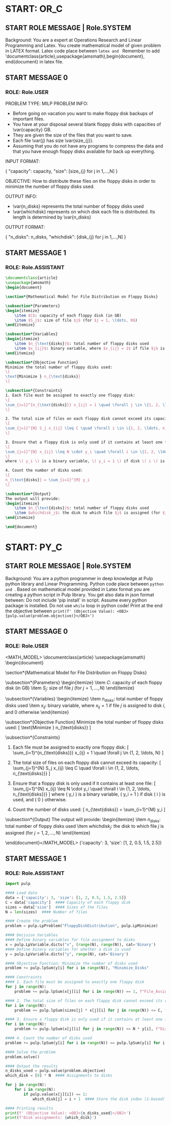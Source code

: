 # START: OR_C 
## START ROLE MESSAGE | Role.SYSTEM 
Background: You are a expert at Operations Research and Linear Programming and Latex. You create mathematical model of given problem in LATEX format. Latex code place between ```latex and ``` Remember to add 'documentclass{article},usepackage{amsmath},begin{document}, end{document} in latex file. 
## START MESSAGE 0 
### ROLE: Role.USER
<DESCRIPTION>
PROBLEM TYPE: MILP
PROBLEM INFO:

- Before going on vacation you want to make floppy disk backups of important files. 
- You have at your disposal several blank floppy disks with capacities of \var{capacity} GB. 
- They are given the size of the files that you want to save.
- Each file \var{j} has size \var{size_{j}}.
- Assuming that you do not have any programs to compress the data and that you have enough floppy disks available for back up everything.

INPUT FORMAT:

{
	"capacity": capacity,
	"size": [size_{j} for j in 1,...,N]
}

OBJECTIVE: How to distribute these files on the floppy disks in order to minimize the number of floppy disks used.

OUTPUT INFO:

- \var{n_disks} represents the total number of floppy disks used
- \var{whichdisk} represents on which disk each file is distributed. Its length is determined by \var{n_disks}

OUTPUT FORMAT:

{
	"n_disks": n_disks,
	"whichdisk": [disk_{j} for j in 1,...,N]
}
</DESCRIPTION>


## START MESSAGE 1 
### ROLE: Role.ASSISTANT
```latex
\documentclass{article}
\usepackage{amsmath}
\begin{document}

\section*{Mathematical Model for File Distribution on Floppy Disks}

\subsection*{Parameters}
\begin{itemize}
    \item $C$: capacity of each floppy disk (in GB)
    \item $S_j$: size of file $j$ (for $j = 1, \ldots, N$)
\end{itemize}

\subsection*{Variables}
\begin{itemize}
    \item $n_{\text{disks}}$: total number of floppy disks used
    \item $x_{ij}$: binary variable, where $x_{ij} = 1$ if file $j$ is assigned to disk $i$, and $0$ otherwise
\end{itemize}

\subsection*{Objective Function}
Minimize the total number of floppy disks used:
\[
\text{Minimize } n_{\text{disks}}
\]

\subsection*{Constraints}
1. Each file must be assigned to exactly one floppy disk:
\[
\sum_{i=1}^{n_{\text{disks}}} x_{ij} = 1 \quad \forall j \in \{1, 2, \ldots, N\}
\]

2. The total size of files on each floppy disk cannot exceed its capacity:
\[
\sum_{j=1}^{N} S_j x_{ij} \leq C \quad \forall i \in \{1, 2, \ldots, n_{\text{disks}}\}
\]

3. Ensure that a floppy disk is only used if it contains at least one file:
\[
\sum_{j=1}^{N} x_{ij} \leq N \cdot y_i \quad \forall i \in \{1, 2, \ldots, n_{\text{disks}}\}
\]
where \( y_i \) is a binary variable, \( y_i = 1 \) if disk \( i \) is used, and \( 0 \) otherwise.

4. Count the number of disks used:
\[
n_{\text{disks}} = \sum_{i=1}^{M} y_i
\]

\subsection*{Output}
The output will provide:
\begin{itemize}
    \item $n_{\text{disks}}$: total number of floppy disks used
    \item $whichdisk_j$: the disk to which file $j$ is assigned (for $j = 1, 2, \ldots, N$)
\end{itemize}

\end{document}
```

# START: PY_C 
## START ROLE MESSAGE | Role.SYSTEM 
Background: You are a python programmer in deep knowledge at Pulp python library and Linear Programming. Python code place between ```python and ```. Based on mathematical model provided in Latex format you are creating a python script in Pulp library. You get also data in json format between: <DATA></DATA> Do not include 'pip install' in script. Assume every python package is installed. Do not use `while` loop in python code! Print at the end the objective between <OBJ></OBJ> `print(f' (Objective Value): <OBJ>{pulp.value(problem.objective)}</OBJ>')` 
## START MESSAGE 0 
### ROLE: Role.USER
<MATH_MODEL>
\documentclass{article}
\usepackage{amsmath}
\begin{document}

\section*{Mathematical Model for File Distribution on Floppy Disks}

\subsection*{Parameters}
\begin{itemize}
    \item $C$: capacity of each floppy disk (in GB)
    \item $S_j$: size of file $j$ (for $j = 1, \ldots, N$)
\end{itemize}

\subsection*{Variables}
\begin{itemize}
    \item $n_{\text{disks}}$: total number of floppy disks used
    \item $x_{ij}$: binary variable, where $x_{ij} = 1$ if file $j$ is assigned to disk $i$, and $0$ otherwise
\end{itemize}

\subsection*{Objective Function}
Minimize the total number of floppy disks used:
\[
\text{Minimize } n_{\text{disks}}
\]

\subsection*{Constraints}
1. Each file must be assigned to exactly one floppy disk:
\[
\sum_{i=1}^{n_{\text{disks}}} x_{ij} = 1 \quad \forall j \in \{1, 2, \ldots, N\}
\]

2. The total size of files on each floppy disk cannot exceed its capacity:
\[
\sum_{j=1}^{N} S_j x_{ij} \leq C \quad \forall i \in \{1, 2, \ldots, n_{\text{disks}}\}
\]

3. Ensure that a floppy disk is only used if it contains at least one file:
\[
\sum_{j=1}^{N} x_{ij} \leq N \cdot y_i \quad \forall i \in \{1, 2, \ldots, n_{\text{disks}}\}
\]
where \( y_i \) is a binary variable, \( y_i = 1 \) if disk \( i \) is used, and \( 0 \) otherwise.

4. Count the number of disks used:
\[
n_{\text{disks}} = \sum_{i=1}^{M} y_i
\]

\subsection*{Output}
The output will provide:
\begin{itemize}
    \item $n_{\text{disks}}$: total number of floppy disks used
    \item $whichdisk_j$: the disk to which file $j$ is assigned (for $j = 1, 2, \ldots, N$)
\end{itemize}

\end{document}</MATH_MODEL>
<DATA>
{'capacity': 3, 'size': [1, 2, 0.5, 1.5, 2.5]}</DATA>


## START MESSAGE 1 
### ROLE: Role.ASSISTANT
```python
import pulp

#### Load data
data = {'capacity': 3, 'size': [1, 2, 0.5, 1.5, 2.5]}
C = data['capacity']  #### Capacity of each floppy disk
sizes = data['size']  #### Sizes of the files
N = len(sizes)  #### Number of files

#### Create the problem
problem = pulp.LpProblem("FloppyDiskDistribution", pulp.LpMinimize)

#### Decision Variables
#### Define binary variables for file assignment to disks
x = pulp.LpVariable.dicts("x", (range(N), range(N)), cat='Binary')
#### Define binary variables for whether a disk is used
y = pulp.LpVariable.dicts("y", range(N), cat='Binary')

#### Objective Function: Minimize the number of disks used
problem += pulp.lpSum(y[i] for i in range(N)), "Minimize_Disks"

#### Constraints
#### 1. Each file must be assigned to exactly one floppy disk
for j in range(N):
    problem += pulp.lpSum(x[j][i] for i in range(N)) == 1, f"File_Assignment_{j}"

#### 2. The total size of files on each floppy disk cannot exceed its capacity
for i in range(N):
    problem += pulp.lpSum(sizes[j] * x[j][i] for j in range(N)) <= C, f"Disk_Capacity_{i}"

#### 3. Ensure a floppy disk is only used if it contains at least one file
for i in range(N):
    problem += pulp.lpSum(x[j][i] for j in range(N)) <= N * y[i], f"Disk_Usage_{i}"

#### 4. Count the number of disks used
problem += pulp.lpSum(y[i] for i in range(N)) == pulp.lpSum(y[i] for i in range(N)), "Count_Disks"

#### Solve the problem
problem.solve()

#### Output the results
n_disks_used = pulp.value(problem.objective)
which_disk = [0] * N  #### Assignments to disks

for j in range(N):
    for i in range(N):
        if pulp.value(x[j][i]) == 1:
            which_disk[j] = i + 1  #### Store the disk index (1-based)

#### Printing results
print(f' (Objective Value): <OBJ>{n_disks_used}</OBJ>')
print(f'Disk assignments: {which_disk}')
```

